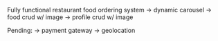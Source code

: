 Fully functional restaurant food ordering system
 -> dynamic carousel
 -> food crud w/ image
 -> profile crud w/ image

Pending:
  -> payment gateway
  -> geolocation
